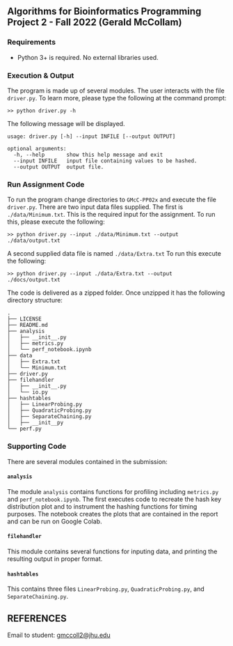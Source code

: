 ## Algorithms for Bioinformatics Programming Project 2 - Fall 2022 (Gerald McCollam) 

### Requirements

  * Python 3+ is required. No external libraries used.

### Execution & Output

The program is made up of several modules. The user interacts with the file `driver.py`. To learn more, please type the following at the command prompt: 

```
>> python driver.py -h
```

The following message will be displayed.

```
usage: driver.py [-h] --input INFILE [--output OUTPUT]

optional arguments:
  -h, --help       show this help message and exit
  --input INFILE   input file containing values to be hashed.
  --output OUTPUT  output file.
```

### Run Assignment Code
To run the program change directories to `GMcC-PP02x` and execute the file `driver.py`. There are two input data files supplied. The first is `./data/Minimum.txt`. This is the required input for the assignment. To run this, please execute the following:

```
>> python driver.py --input ./data/Minimum.txt --output ./data/output.txt
```

A second supplied data file is named `./data/Extra.txt` To run this execute the following:
```
>> python driver.py --input ./data/Extra.txt --output ./docs/output.txt
```

The code is delivered as a zipped folder. Once unzipped it has the following directory structure:
```
.
├── LICENSE
├── README.md
├── analysis
│   ├── __init__.py
│   ├── metrics.py
│   └── perf_notebook.ipynb
├── data
│   ├── Extra.txt
│   └── Minimum.txt
├── driver.py
├── filehandler
│   ├── __init__.py
│   └── io.py
├── hashtables
│   ├── LinearProbing.py
│   ├── QuadraticProbing.py
│   ├── SeparateChaining.py
│   ├── __init__py
└── perf.py
```

### Supporting Code

There are several modules contained in the submission:

#### `analysis`
The module `analysis` contains functions for profiling including `metrics.py` and `perf_notebook.ipynb`. The first executes code to recreate the hash key distribution plot and to instrument the hashing functions for timing purposes. The notebook creates the plots that are contained in the report and can be run on Google Colab.

#### `filehandler`
This module contains several functions for inputing data, and printing the resulting output in proper format.

#### `hashtables`
This contains three files `LinearProbing.py`, `QuadraticProbing.py`, and `SeparateChaining.py`.



## REFERENCES

 Email to student: gmccoll2@jhu.edu

 
 